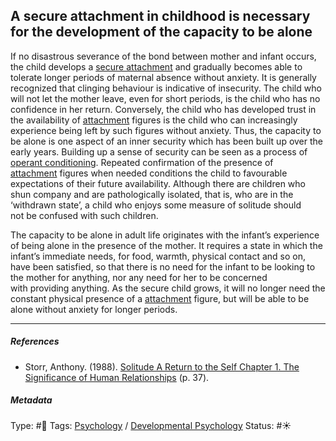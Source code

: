 ## A secure attachment in childhood is necessary for the development of the capacity to be alone

If no disastrous severance of the bond between mother and infant occurs, the child develops a [secure attachment](Secure%20attachment.md) and gradually becomes able to tolerate longer periods of maternal absence without anxiety. It is generally recognized that clinging behaviour is indicative of insecurity. The child who will not let the mother leave, even for short periods, is the child who has no confidence in her return. Conversely, the child who has developed trust in the availability of [attachment](Attachment.md) figures is the child who can increasingly experience being left by such figures without anxiety. Thus, the capacity to be alone is one aspect of an inner security which has been built up over the early years. Building up a sense of security can be seen as a process of [operant conditioning](Operant%20conditioning.md). Repeated confirmation of the presence of [attachment](Attachment.md) figures when needed conditions the child to favourable expectations of their future availability. Although there are children who shun company and are pathologically isolated, that is, who are in the ‘withdrawn state’, a child who enjoys some measure of solitude should not be confused with such children. 

The capacity to be alone in adult life originates with the infant’s experience of being alone in the presence of the mother. It requires a state in which the infant’s immediate needs, for food, warmth, physical contact and so on, have been satisfied, so that there is no need for the infant to be looking to the mother for anything, nor any need for her to be concerned with providing anything. As the secure child grows, it will no longer need the constant physical presence of a [attachment](Attachment.md) figure, but will be able to be alone without anxiety for longer periods.

---

##### References

* Storr, Anthony. (1988). [Solitude A Return to the Self Chapter 1. The Significance of Human Relationships](Solitude%20A%20Return%20to%20the%20Self%20Chapter%201.%20The%20Significance%20of%20Human%20Relationships.md) (p. 37). 

##### Metadata

Type: #🔴 
Tags: [Psychology](Psychology.md) / [Developmental Psychology](Developmental%20Psychology.md)
Status: #☀️ 
